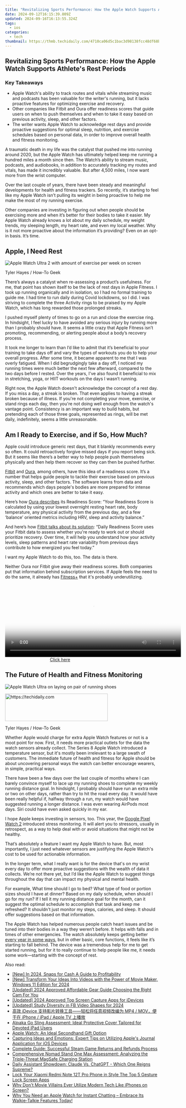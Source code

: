 ```yaml
---
title: "Revitalizing Sports Performance: How the Apple Watch Supports Athlete's Rest Periods"
date: 2024-09-12T16:15:39.809Z
updated: 2024-09-16T16:13:55.324Z
tags:
  - ios
categories:
  - tech
thumbnail: https://thmb.techidaily.com/4710ca06d5c1bac3d98138fcc48df68b8cda1336ed8306337cb08733704da4ca.jpg
---
```


## Revitalizing Sports Performance: How the Apple Watch Supports Athlete's Rest Periods

### Key Takeaways

* Apple Watch's ability to track routes and vitals while streaming music and podcasts has been valuable for the writer's running, but it lacks proactive features for optimizing exercise and recovery.
* Other companies like Fitbit and Oura offer readiness scores that guide users on when to push themselves and when to take it easy based on previous activity, sleep, and other factors.
* The writer wants Apple Watch to acknowledge rest days and provide proactive suggestions for optimal sleep, nutrition, and exercise schedules based on personal data, in order to improve overall health and fitness monitoring.

 A traumatic death in my life was the catalyst that pushed me into running around 2020, but the Apple Watch has ultimately helped keep me running a hundred miles a month since then. The Watch’s ability to stream music, podcasts, and audiobooks, in addition to accurately tracking my routes and vitals, has made it incredibly valuable. But after 4,500 miles, I now want more from the wrist computer.

 Over the last couple of years, there have been steady and meaningful developments for health and fitness trackers. So recently, it’s starting to feel like my Apple Watch isn’t pulling its weight in being proactive to help me make the most of my running exercise.

 Other companies are investing in figuring out when people should be exercising more and when it’s better for their bodies to take it easier. My Apple Watch already knows a lot about my daily schedule, my weight trends, my sleeping length, my heart rate, and even my local weather. Why is it not more proactive about the information it’s providing? Even on an opt-in basis. It’s time.

##  Apple, I Need Rest

![Apple Watch Ultra 2 with amount of exercise per week on screen](https://static1.howtogeekimages.com/wordpress/wp-content/uploads/wm/2023/10/apple-watch-ultra-2-with-amount-of-exercise-per-week-on-screen-2.JPG) 

Tyler Hayes / How-To Geek

 There’s always a catalyst when re-assessing a product’s usefulness. For me, that point has shown itself to be the lack of rest days in Apple Fitness. I took up running organically and in isolation, so I had no formal training to guide me. I had time to run daily during Covid lockdowns, so I did. I was striving to complete the three Activity rings to be praised by my Apple Watch, which has long rewarded those prolonged streaks.

 I pushed myself plenty of times to go on a run and close the exercise ring. In hindsight, I feel lucky to have avoided any serious injury by running more than I probably should have. It seems a little crazy that Apple Fitness isn’t promoting, recommending, or alerting people about a body’s recovery process.

 It took me longer to learn than I’d like to admit that it’s beneficial to your training to take days off and vary the types of workouts you do to help your overall progress. After some time, it became apparent to me that I was overly fatigued. When I did begrudgingly take a day off, I noticed my running times were much better the next few afterward, compared to the two days before I rested. Over the years, I've also found it beneficial to mix in stretching, yoga, or HIIT workouts on the days I wasn’t running.

 Right now, the Apple Watch doesn't acknowledge the concept of a rest day. If you miss a day, a streak is broken. That even applies to having a streak broken because of illness. If you're not completing your move, exercise, or stand rings each day, then you're not doing well enough from the watch's vantage point. Consistency is an important way to build habits, but pretending each of those three goals, represented as rings, will be met daily, indefinitely, seems a little unreasonable.

##  Am I Ready to Exercise, and if So, How Much?

 Apple could introduce generic rest days, that it blankly recommends every so often. It could retroactively forgive missed days if you report being sick. But it seems like there’s a better way to help people push themselves physically and then help them recover so they can then be pushed further.

[Fitbit](https://hardware-updates.techidaily.com/how-to-update-your-steelseries-drivers-on-windows-devices/) and [Oura](https://blog-min.techidaily.com/how-to-rescue-lost-videos-from-f5-5g-by-fonelab-android-recover-video/), among others, have this idea of a readiness score. It’s a number that helps guide people to tackle their exercise based on previous activity, sleep, and other factors. The software learns from data and recommends which days people's bodies are more prepared for intense activity and which ones are better to take it easy.

 Here’s how [Oura describes](https://support.ouraring.com/hc/en-us/articles/360025589793-Readiness-Score) its Readiness Score: “Your Readiness Score is calculated by using your lowest overnight resting heart rate, body temperature, any physical activity from the previous day, and a few ‘balance’ oriented metrics including HRV, sleep and activity balance.”

 And here’s how [Fitbit talks about its solution](https://www.fitbit.com/global/us/technology/daily-readiness-score): “Daily Readiness Score uses your Fitbit data to assess whether you're ready to work out or should prioritize recovery. Over time, it will help you understand how your activity levels, sleep patterns and heart rate variability from previous days contribute to how energized you feel today.”

 I want my Apple Watch to do this, too. The data is there.

 Neither Oura nor Fitbit give away their readiness scores. Both companies put that information behind subscription services. If Apple feels the need to do the same, it already has [Fitness+](https://hardware-updates.techidaily.com/improve-performance-update-your-epson-wf-7720-windows-printer-drivers-here/) that it's probably underutilizing.

<!-- affiliate ads begin -->
<span id="1983551">
					<video width="576" height="240" style="cursor:pointer"
           poster="//a.impactradius-go.com/display-clicktoplayimage/1983551.png"
           onclick="if(!this.playClicked){this.play();this.setAttribute('controls',true);this.playClicked=true;}">
	   <source src="//a.impactradius-go.com/display-ad/22993-1983551">
	   <img src="//a.impactradius-go.com/display-clicktoplayimage/1983551.png" style="border: none; height: 100%; width: 100%; object-fit: contain">
	</video>
	<div style="width:360px;text-align:center"><a href="javascript:window.open(decodeURIComponent('https%3A%2F%2Fhomestyler.sjv.io%2Fc%2F5597632%2F1983551%2F22993'), '_blank');void(0);">Click here</a></div>
</span>
<img height="0" width="0" src="https://imp.pxf.io/i/5597632/1983551/22993" style="position:absolute;visibility:hidden;" border="0" />
<!-- affiliate ads end -->

##  The Future of Health and Fitness Monitoring

![Apple Watch Ultra on laying on pair of running shoes](https://static1.howtogeekimages.com/wordpress/wp-content/uploads/wm/2023/10/apple-watch-ultra-on-laying-on-pair-of-running-shoes-2.jpg) 

<!-- affiliate ads begin -->
<a href="https://aligracehair.sjv.io/c/5597632/2115934/19272" target="_top" id="2115934">
  <img src="//a.impactradius-go.com/display-ad/19272-2115934" border="0" alt="https://techidaily.com" width="336" height="90"/>
</a>
<img height="0" width="0" src="https://aligracehair.sjv.io/i/5597632/2115934/19272" style="position:absolute;visibility:hidden;" border="0" />
<!-- affiliate ads end -->

Tyler Hayes / How-To Geek

 Whether Apple would charge for extra Apple Watch features or not is a moot point for now. First, it needs more practical outlets for the data the watch sensors already collect. The Series 8 Apple Watch introduced a temperature sensor, but it's mostly been irrelevant to a large swath of customers. The immediate future of health and fitness for Apple should be about uncovering personal ways the watch can better encourage wearers, in simple, practical ways.

 There have been a few days over the last couple of months where I can barely convince myself to lace up my running shoes to complete my weekly running distance goal. In hindsight, I probably should have run an extra mile or two on other days, rather than try to hit the road every day. It would have been really helpful if, halfway through a run, my watch would have suggested running a longer distance. I was even wearing AirPods most days. Siri could have even asked quickly in my ear.

 I hope Apple keeps investing in sensors, too. This year, the [Google Pixel Watch 2](https://unlock-android.techidaily.com/lock-your-xiaomi-redmi-note-12t-pro-phone-in-style-the-top-5-gesture-lock-screen-apps-by-drfone-android/) introduced stress monitoring. It will alert you to stressors, usually in retrospect, as a way to help deal with or avoid situations that might not be healthy.

 That’s absolutely a feature I want my Apple Watch to have. But, most importantly, I just need whatever sensors are justifying the Apple Watch's cost to be used for actionable information.

 In the longer term, what I really want is for the device that's on my wrist every day to offer more proactive suggestions with the wealth of data it collects. We’re not there yet, but I’d like the Apple Watch to suggest things throughout the day that can impact my physical and mental health.

 For example, What time should I go to bed? What type of food or portion sizes should I have at dinner? Based on my daily schedule, when should I go for my run? If I tell it my running distance goal for the month, can it suggest the optimal schedule to accomplish that task and keep me refreshed? It shouldn't just monitor my steps, calories, and sleep. It should offer suggestions based on that information.

 The Apple Watch has helped numerous people catch heart issues and be tuned into their bodies in a way they weren’t before. It helps with falls and in times of other emergencies. The watch absolutely keeps getting better [every year in some ways](https://www.macrumors.com/2023/11/01/2024-apple-watch-blood-pressure-sleep-apnea/), but in other basic, core functions, it feels like it’s starting to fall behind. The device was a tremendous help for me to get started running, but for it to really continue to help people like me, it needs some work—starting with the concept of rest.

<ins class="adsbygoogle"
     style="display:block"
     data-ad-format="autorelaxed"
     data-ad-client="ca-pub-7571918770474297"
     data-ad-slot="1223367746"></ins>

<ins class="adsbygoogle"
     style="display:block"
     data-ad-client="ca-pub-7571918770474297"
     data-ad-slot="8358498916"
     data-ad-format="auto"
     data-full-width-responsive="true"></ins>

<span class="atpl-alsoreadstyle">Also read:</span>
<div><ul>
<li><a href="https://snapchat-videos.techidaily.com/new-in-2024-snaps-for-cash-a-guide-to-profitability/"><u>[New] In 2024, Snaps for Cash A Guide to Profitability</u></a></li>
<li><a href="https://fox-boxes.techidaily.com/new-transform-your-ideas-into-videos-with-the-power-of-movie-maker-windows-11-edition-for-2024/"><u>[New] Transform Your Ideas Into Videos with the Power of Movie Maker, Windows 11 Edition for 2024</u></a></li>
<li><a href="https://facebook-video-footage.techidaily.com/updated-2024-approved-affordable-gear-guide-choosing-the-right-cam-for-you/"><u>[Updated] 2024 Approved Affordable Gear Guide Choosing the Right Cam For You</u></a></li>
<li><a href="https://video-capture.techidaily.com/updated-2024-approved-top-screen-capture-apps-for-idevices/"><u>[Updated] 2024 Approved Top Screen Capture Apps for iDevices</u></a></li>
<li><a href="https://facebook-video-content.techidaily.com/updated-study-diversity-in-fb-video-shapes-for-2024/"><u>[Updated] Study Diversity in FB Video Shapes for 2024</u></a></li>
<li><a href="https://solve-outstanding.techidaily.com/idevice-mp4-mov-iphone-ipad-apple-tv/"><u>高效 iDevice 支持影片转换工具——轻松将任意视频改编为 MP4 / MOV，便于在 iPhone / iPad / Apple TV 上播放</u></a></li>
<li><a href="https://os-tips.techidaily.com/alpaka-go-sling-assessment-ideal-protective-cover-tailored-for-devoted-ipad-users/"><u>Alpaka Go Sling Assessment: Ideal Protective Cover Tailored for Devoted iPad Users</u></a></li>
<li><a href="https://os-tips.techidaily.com/apple-watch-an-ideal-secondhand-gift-option/"><u>Apple Watch: An Ideal Secondhand Gift Option</u></a></li>
<li><a href="https://os-tips.techidaily.com/capturing-ideas-and-emotions-expert-tips-on-utilizing-apples-journal-application-for-ios-devices/"><u>Capturing Ideas and Emotions: Expert Tips on Utilizing Apple's Journal Application for iOS Devices</u></a></li>
<li><a href="https://techtrends.techidaily.com/complete-guide-successful-steam-game-returns-and-refunds-process/"><u>Complete Guide: Successful Steam Game Returns and Refunds Process</u></a></li>
<li><a href="https://os-tips.techidaily.com/comprehensive-nomad-stand-one-max-assessment-analyzing-the-triple-threat-magsafe-charging-station/"><u>Comprehensive Nomad Stand One Max Assessment: Analyzing the Triple-Threat MagSafe Charging Station</u></a></li>
<li><a href="https://os-tips.techidaily.com/daily-assistant-showdown-claude-vs-chatgpt-which-one-reigns-supreme/"><u>Daily Assistant Showdown: Claude Vs. ChatGPT - Which One Reigns Supreme?</u></a></li>
<li><a href="https://unlock-android.techidaily.com/lock-your-xiaomi-redmi-note-12t-pro-phone-in-style-the-top-5-gesture-lock-screen-apps-by-drfone-android/"><u>Lock Your Xiaomi Redmi Note 12T Pro Phone in Style The Top 5 Gesture Lock Screen Apps</u></a></li>
<li><a href="https://os-tips.techidaily.com/why-dont-movie-villains-ever-utilize-modern-tech-like-iphones-on-screen/"><u>Why Don't Movie Villains Ever Utilize Modern Tech Like iPhones on Screen?</u></a></li>
<li><a href="https://os-tips.techidaily.com/why-you-need-an-apple-watch-for-instant-chatting-embrace-its-walkie-talkie-features-today/"><u>Why You Need an Apple Watch for Instant Chatting – Embrace Its Walkie-Talkie Features Today!</u></a></li>
</ul></div>

